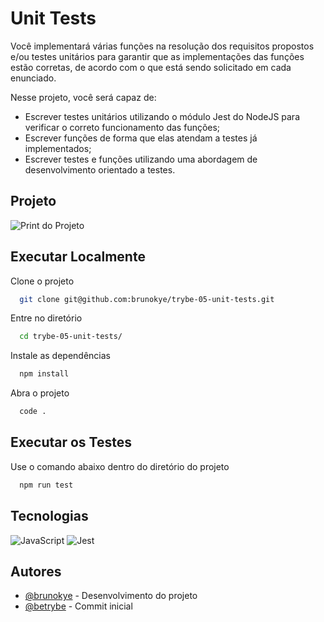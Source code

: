 # Unit Tests

Você implementará várias funções na resolução dos requisitos propostos e/ou testes unitários para garantir que as implementações das funções estão corretas, de acordo com o que está sendo solicitado em cada enunciado.

Nesse projeto, você será capaz de:

- Escrever testes unitários utilizando o módulo Jest do NodeJS para verificar o correto funcionamento das funções;
- Escrever funções de forma que elas atendam a testes já implementados;
- Escrever testes e funções utilizando uma abordagem de desenvolvimento orientado a testes.

## Projeto

![Print do Projeto](https://i.imgur.com/H6TuhVo.png)

## Executar Localmente

Clone o projeto 

```bash
  git clone git@github.com:brunokye/trybe-05-unit-tests.git
```

Entre no diretório

```bash
  cd trybe-05-unit-tests/
```

Instale as dependências

```bash
  npm install
```

Abra o projeto

```bash
  code .
```

## Executar os Testes

Use o comando abaixo dentro do diretório do projeto

```bash
  npm run test
```

## Tecnologias

![JavaScript](https://img.shields.io/badge/javascript-%23323330.svg?style=for-the-badge&logo=javascript&logoColor=%23F7DF1E)
![Jest](https://img.shields.io/badge/-jest-%23C21325?style=for-the-badge&logo=jest&logoColor=white)

## Autores

- [@brunokye](https://github.com/brunokye) - Desenvolvimento do projeto
- [@betrybe](https://github.com/betrybe) - Commit inicial
